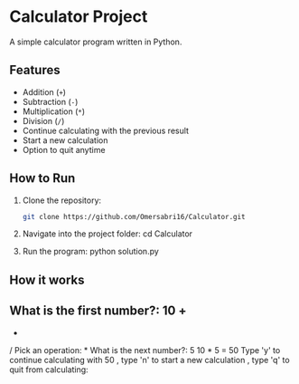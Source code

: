 # Calculator Project

A simple calculator program written in Python.  


## Features
- Addition (`+`)
- Subtraction (`-`)
- Multiplication (`*`)
- Division (`/`)
- Continue calculating with the previous result
- Start a new calculation
- Option to quit anytime

## How to Run
1. Clone the repository:
   ```bash
   git clone https://github.com/Omersabri16/Calculator.git
   
2. Navigate into the project folder:
   cd Calculator
   
3. Run the program:
   python solution.py


## How it works
What is the first number?: 10
+
-
*
/
Pick an operation: *
What is the next number?: 5
10 * 5 = 50
Type 'y' to continue calculating with 50 , type 'n' to start a new calculation , type 'q' to quit from calculating:

